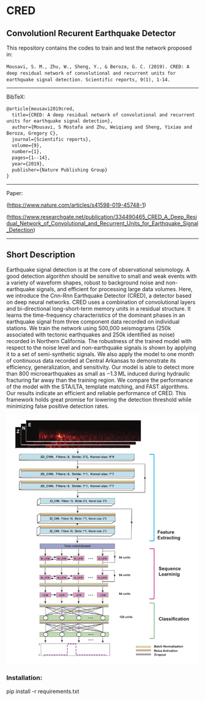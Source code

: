 # CRED
## Convolutionl Recurent Earthquake Detector

This repository contains the codes to train and test the network proposed in: 

`Mousavi, S. M., Zhu, W., Sheng, Y., & Beroza, G. C. (2019). CRED: A deep residual network of convolutional and recurrent units for earthquake signal detection. Scientific reports, 9(1), 1-14.`
      
 ------------------------------------------- 
     
   BibTeX:
   
    @article{mousavi2019cred,
      title={CRED: A deep residual network of convolutional and recurrent units for earthquake signal detection},
      author={Mousavi, S Mostafa and Zhu, Weiqiang and Sheng, Yixiao and Beroza, Gregory C},
      journal={Scientific reports},
      volume={9},
      number={1},
      pages={1--14},
      year={2019},
      publisher={Nature Publishing Group}
    }

------------------------------------------- 

Paper: 

(https://www.nature.com/articles/s41598-019-45748-1)

(https://www.researchgate.net/publication/334490465_CRED_A_Deep_Residual_Network_of_Convolutional_and_Recurrent_Units_for_Earthquake_Signal_Detection)

------------------------------------------- 

## Short Description
Earthquake signal detection is at the core of observational seismology. A good detection algorithm should be sensitive to small and weak events with a variety of waveform shapes, robust to background noise and non-earthquake signals, and efficient for processing large data volumes. Here, we introduce the Cnn-Rnn Earthquake Detector (CRED), a detector based on deep neural networks. CRED uses a combination of convolutional layers and bi-directional long-short-term memory units in a residual structure. It learns the time-frequency characteristics of the dominant phases in an earthquake signal from three component data recorded on individual stations. We train the network using 500,000 seismograms (250k associated with tectonic earthquakes and 250k identified as noise) recorded in Northern California. The robustness of the trained model with respect to the noise level and non-earthquake signals is shown by applying it to a set of semi-synthetic signals. We also apply the model to one month of continuous data recorded at Central Arkansas to demonstrate its efficiency, generalization, and sensitivity. Our model is able to detect more than 800 microearthquakes as small as −1.3 ML induced during hydraulic fracturing far away than the training region. We compare the performance of the model with the STA/LTA, template matching, and FAST algorithms. Our results indicate an efficient and reliable performance of CRED. This framework holds great promise for lowering the detection threshold while minimizing false positive detection rates.

![Network used for the discrimination](FIG_5.png)


### Installation:

   pip install -r requirements.txt
   


